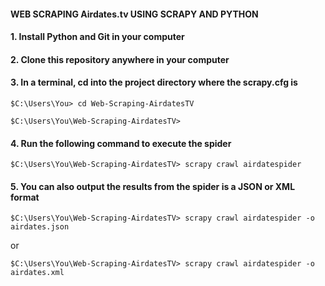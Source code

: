 #### WEB SCRAPING Airdates.tv USING SCRAPY AND PYTHON

#### 1. Install Python and Git in your computer
#### 2. Clone this repository anywhere in your computer
#### 3. In a terminal, cd into the project directory where the scrapy.cfg is
    $C:\Users\You> cd Web-Scraping-AirdatesTV

    $C:\Users\You\Web-Scraping-AirdatesTV>

#### 4. Run the following command to execute the spider
    $C:\Users\You\Web-Scraping-AirdatesTV> scrapy crawl airdatespider

#### 5. You can also output the results from the spider is a JSON or XML format
    $C:\Users\You\Web-Scraping-AirdatesTV> scrapy crawl airdatespider -o airdates.json

or

    $C:\Users\You\Web-Scraping-AirdatesTV> scrapy crawl airdatespider -o airdates.xml

